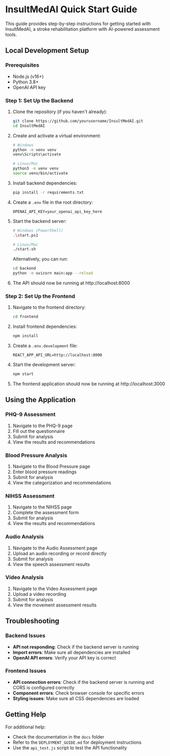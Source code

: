 # InsultMedAI Quick Start Guide

This guide provides step-by-step instructions for getting started with InsultMedAI, a stroke rehabilitation platform with AI-powered assessment tools.

## Local Development Setup

### Prerequisites

- Node.js (v16+)
- Python 3.8+
- OpenAI API key

### Step 1: Set Up the Backend

1. Clone the repository (if you haven't already):
   ```bash
   git clone https://github.com/yourusername/InsultMedAI.git
   cd InsultMedAI
   ```

2. Create and activate a virtual environment:
   ```bash
   # Windows
   python -m venv venv
   venv\Scripts\activate

   # Linux/Mac
   python3 -m venv venv
   source venv/bin/activate
   ```

3. Install backend dependencies:
   ```bash
   pip install -r requirements.txt
   ```

4. Create a `.env` file in the root directory:
   ```
   OPENAI_API_KEY=your_openai_api_key_here
   ```

5. Start the backend server:
   ```bash
   # Windows (PowerShell)
   .\start.ps1

   # Linux/Mac
   ./start.sh
   ```

   Alternatively, you can run:
   ```bash
   cd backend
   python -m uvicorn main:app --reload
   ```

6. The API should now be running at http://localhost:8000

### Step 2: Set Up the Frontend

1. Navigate to the frontend directory:
   ```bash
   cd frontend
   ```

2. Install frontend dependencies:
   ```bash
   npm install
   ```

3. Create a `.env.development` file:
   ```
   REACT_APP_API_URL=http://localhost:8000
   ```

4. Start the development server:
   ```bash
   npm start
   ```

5. The frontend application should now be running at http://localhost:3000

## Using the Application

### PHQ-9 Assessment

1. Navigate to the PHQ-9 page
2. Fill out the questionnaire
3. Submit for analysis
4. View the results and recommendations

### Blood Pressure Analysis

1. Navigate to the Blood Pressure page
2. Enter blood pressure readings
3. Submit for analysis
4. View the categorization and recommendations

### NIHSS Assessment

1. Navigate to the NIHSS page
2. Complete the assessment form
3. Submit for analysis
4. View the results and recommendations

### Audio Analysis

1. Navigate to the Audio Assessment page
2. Upload an audio recording or record directly
3. Submit for analysis
4. View the speech assessment results

### Video Analysis

1. Navigate to the Video Assessment page
2. Upload a video recording
3. Submit for analysis
4. View the movement assessment results

## Troubleshooting

### Backend Issues

- **API not responding**: Check if the backend server is running
- **Import errors**: Make sure all dependencies are installed
- **OpenAI API errors**: Verify your API key is correct

### Frontend Issues

- **API connection errors**: Check if the backend server is running and CORS is configured correctly
- **Component errors**: Check browser console for specific errors
- **Styling issues**: Make sure all CSS dependencies are loaded

## Getting Help

For additional help:
- Check the documentation in the `docs` folder
- Refer to the `DEPLOYMENT_GUIDE.md` for deployment instructions
- Use the `api_test.js` script to test the API functionality
